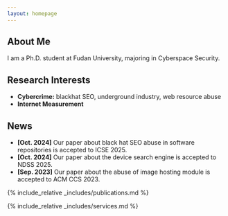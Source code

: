 ```yaml
---
layout: homepage
---
```


## About Me

I am a Ph.D. student at Fudan University, majoring in Cyberspace Security.

## Research Interests

- **Cybercrime:** blackhat SEO, underground industry, web resource abuse
- **Internet Measurement** 

## News

- **[Oct. 2024]** Our paper about black hat SEO abuse in software repositories is accepted to ICSE 2025.
- **[Oct. 2024]** Our paper about the device search engine is accepted to NDSS 2025.
- **[Sep. 2023]** Our paper about the abuse of image hosting module is accepted to ACM CCS 2023.


{% include_relative _includes/publications.md %}

{% include_relative _includes/services.md %}
